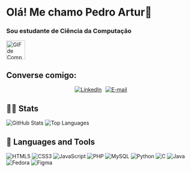<!DOCTYPE html>
<html lang="pt-br">
<head>
  <meta charset="UTF-8">
  <meta name="viewport" content="width=device-width, initial-scale=1.0">
</head>
<body>
  <!-- Header -->
  <h1>Olá! Me chamo Pedro Artur👋</h1>
  <div class="header-container">
    <h3>Sou estudante de Ciência da Computação</h3>
    <img src="https://s6.ezgif.com/tmp/ezgif-6-329b4b8f28.gif" alt="GIF de Computação" width="50" height="50">
  </div>

  <!-- Linkedin -->
  <h2>Converse comigo:</h2>
  <div class="social" style="display: flex; gap: 10px; justify-content: center;">
  <!-- LinkedIn Badge -->
  <div class="linkedin-badge">
    <a href="https://www.linkedin.com/in/artur-pedro/">
      <img src="https://img.shields.io/badge/LinkedIn-0077B5?style=for-the-badge&logo=linkedin&logoColor=white" alt="LinkedIn">
    </a>
  </div>

  <!-- Email Badge -->
  <div class="email-badge">
    <a href="mailto:pedroarturoliver@gmail.com">
      <img src="https://img.shields.io/badge/Email-FF3D00?style=for-the-badge&logo=gmail&logoColor=white" alt="E-mail">
    </a>
  </div>
</div>
  <!-- Skills -->
  <h2>👨‍💻 Stats</h2>
  <div class="skills-section">
    <img src="https://github-readme-stats.vercel.app/api?username=artur-pedro&show_icons=true&theme=dracula" alt="GitHub Stats">
    <img src="https://github-readme-stats.vercel.app/api/top-langs/?username=artur-pedro" alt="Top Languages">
  </div>

  <!-- Languages and Tools -->
  <h2>🔧 Languages and Tools</h2>
  <div class="languages-tools">
    <img src="https://img.shields.io/badge/HTML5-E34F26?style=for-the-badge&logo=html5&logoColor=white" alt="HTML5">
    <img src="https://img.shields.io/badge/CSS3-1572B6?style=for-the-badge&logo=css3&logoColor=white" alt="CSS3">
    <img src="https://img.shields.io/badge/JavaScript-F7DF1E?style=for-the-badge&logo=javascript&logoColor=black" alt="JavaScript">
    <img src="https://img.shields.io/badge/PHP-777BB4?style=for-the-badge&logo=php&logoColor=white" alt="PHP">
    <img src="https://img.shields.io/badge/MySQL-00000F?style=for-the-badge&logo=mysql&logoColor=white" alt="MySQL">
    <img src="https://img.shields.io/badge/Python-14354C?style=for-the-badge&logo=python&logoColor=white" alt="Python">
    <img src="https://img.shields.io/badge/C-00599C?style=for-the-badge&logo=c&logoColor=white" alt="C">
    <img src="https://img.shields.io/badge/Java-ED8B00?style=for-the-badge&logo=openjdk&logoColor=white" alt="Java">
    <img src="https://img.shields.io/badge/Fedora-294172?style=for-the-badge&logo=fedora&logoColor=white" alt="Fedora">
    <img src="https://img.shields.io/badge/Figma-F24E1E?style=for-the-badge&logo=figma&logoColor=white" alt="Figma">
  </div>
</body>
</html>
